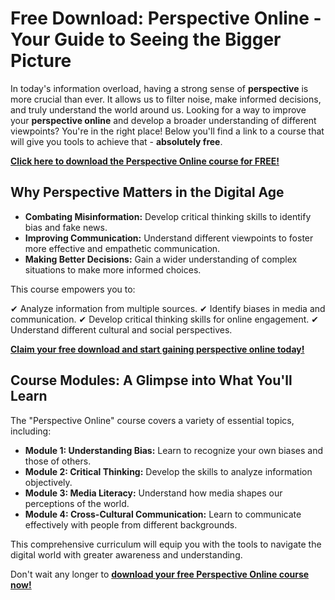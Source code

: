 # Free Download: Perspective Online - Your Guide to Seeing the Bigger Picture

In today's information overload, having a strong sense of **perspective** is more crucial than ever. It allows us to filter noise, make informed decisions, and truly understand the world around us. Looking for a way to improve your **perspective online** and develop a broader understanding of different viewpoints? You're in the right place! Below you'll find a link to a course that will give you tools to achieve that - **absolutely free**.

[**Click here to download the Perspective Online course for FREE!**](https://udemywork.com/perspective-online)

## Why Perspective Matters in the Digital Age

*   **Combating Misinformation:** Develop critical thinking skills to identify bias and fake news.
*   **Improving Communication:** Understand different viewpoints to foster more effective and empathetic communication.
*   **Making Better Decisions:** Gain a wider understanding of complex situations to make more informed choices.

This course empowers you to:

✔ Analyze information from multiple sources.
✔ Identify biases in media and communication.
✔ Develop critical thinking skills for online engagement.
✔ Understand different cultural and social perspectives.

[**Claim your free download and start gaining perspective online today!**](https://udemywork.com/perspective-online)

## Course Modules: A Glimpse into What You'll Learn

The "Perspective Online" course covers a variety of essential topics, including:

*   **Module 1: Understanding Bias:** Learn to recognize your own biases and those of others.
*   **Module 2: Critical Thinking:** Develop the skills to analyze information objectively.
*   **Module 3: Media Literacy:** Understand how media shapes our perceptions of the world.
*   **Module 4: Cross-Cultural Communication:** Learn to communicate effectively with people from different backgrounds.

This comprehensive curriculum will equip you with the tools to navigate the digital world with greater awareness and understanding.

Don't wait any longer to **[download your free Perspective Online course now!](https://udemywork.com/perspective-online)**
